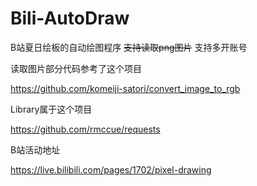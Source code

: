 # Bili-AutoDraw
B站夏日绘板的自动绘图程序 ~~支持读取png图片~~ 支持多开账号

读取图片部分代码参考了这个项目

https://github.com/komeiji-satori/convert_image_to_rgb

Library属于这个项目

https://github.com/rmccue/requests


B站活动地址

https://live.bilibili.com/pages/1702/pixel-drawing

